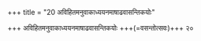 +++
title = "20 अविहितमनुवाकाध्ययनमाषाढवासन्तिकयोः"

+++
अविहितमनुवाकाध्ययनमाषाढवासन्तिकयोः +++(=वसन्तोत्सवः)+++ २०